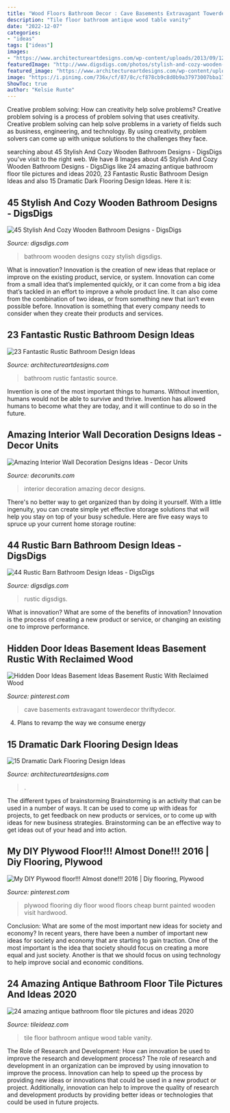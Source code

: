 ```yaml
---
title: "Wood Floors Bathroom Decor : Cave Basements Extravagant Towerdecor Thriftydecor"
description: "Tile floor bathroom antique wood table vanity"
date: "2022-12-07"
categories:
- "ideas"
tags: ["ideas"]
images:
- "https://www.architectureartdesigns.com/wp-content/uploads/2013/09/124.jpg"
featuredImage: "http://www.digsdigs.com/photos/stylish-and-cozy-wooden-bathroom-designs-41.jpg"
featured_image: "https://www.architectureartdesigns.com/wp-content/uploads/2015/03/141-1024x682.jpg"
image: "https://i.pinimg.com/736x/cf/87/8c/cf878cb9c8d0b9a37973007bba17f8a2--plywood-floors-flooring.jpg"
ShowToc: true
author: "Kelsie Runte"
---
```



Creative problem solving: How can creativity help solve problems?
Creative problem solving is a process of problem solving that uses creativity. Creative problem solving can help solve problems in a variety of fields such as business, engineering, and technology. By using creativity, problem solvers can come up with unique solutions to the challenges they face.

	

		
searching about 45 Stylish And Cozy Wooden Bathroom Designs - DigsDigs you've visit to the right web. We have 8 Images about 45 Stylish And Cozy Wooden Bathroom Designs - DigsDigs like 24 amazing antique bathroom floor tile pictures and ideas 2020, 23 Fantastic Rustic Bathroom Design Ideas and also 15 Dramatic Dark Flooring Design Ideas. Here it is:
		
    
## 45 Stylish And Cozy Wooden Bathroom Designs - DigsDigs

<img loading=lazy src="http://www.digsdigs.com/photos/stylish-and-cozy-wooden-bathroom-designs-41.jpg" onerror="this.onerror=null;this.src='https://tse1.mm.bing.net/th?id=OIP.YO70poTRL6xux84X0kAR0wHaLP&amp;pid=15.1';" alt="45 Stylish And Cozy Wooden Bathroom Designs - DigsDigs">

_Source: digsdigs.com_

>bathroom wooden designs cozy stylish digsdigs. 

	

What is innovation?
Innovation is the creation of new ideas that replace or improve on the existing product, service, or system. Innovation can come from a small idea that’s implemented quickly, or it can come from a big idea that’s tackled in an effort to improve a whole product line. It can also come from the combination of two ideas, or from something new that isn’t even possible before. Innovation is something that every company needs to consider when they create their products and services.

    
## 23 Fantastic Rustic Bathroom Design Ideas

<img loading=lazy src="https://www.architectureartdesigns.com/wp-content/uploads/2013/09/124.jpg" onerror="this.onerror=null;this.src='https://tse3.mm.bing.net/th?id=OIP.AlRGu2t_NFIEMUvgPvojfAHaJ4&amp;pid=15.1';" alt="23 Fantastic Rustic Bathroom Design Ideas">

_Source: architectureartdesigns.com_

>bathroom rustic fantastic source. 

	

Invention is one of the most important things to humans. Without invention, humans would not be able to survive and thrive. Invention has allowed humans to become what they are today, and it will continue to do so in the future.

    
## Amazing Interior Wall Decoration Designs Ideas - Decor Units

<img loading=lazy src="https://3.bp.blogspot.com/-y-lKiYlVCHg/WchGpMIAzSI/AAAAAAAA68E/dHaYuK5mqzQvOo_mb5lgHHzh71ItKpbpwCLcBGAs/s1600/110.jpg" onerror="this.onerror=null;this.src='https://tse1.mm.bing.net/th?id=OIP.oQHFad2gLuaaVfO1WS1nqgHaLJ&amp;pid=15.1';" alt="Amazing Interior Wall Decoration Designs Ideas - Decor Units">

_Source: decorunits.com_

>interior decoration amazing decor designs. 

	

There's no better way to get organized than by doing it yourself. With a little ingenuity, you can create simple yet effective storage solutions that will help you stay on top of your busy schedule. Here are five easy ways to spruce up your current home storage routine: 

    
## 44 Rustic Barn Bathroom Design Ideas - DigsDigs

<img loading=lazy src="https://www.digsdigs.com/photos/rustic-barn-bathrooms-24.jpg" onerror="this.onerror=null;this.src='https://tse4.mm.bing.net/th?id=OIP.Y-A_K9W2m1BB1KgIU65edgAAAA&amp;pid=15.1';" alt="44 Rustic Barn Bathroom Design Ideas - DigsDigs">

_Source: digsdigs.com_

>rustic digsdigs. 

	

What is innovation? What are some of the benefits of innovation?
Innovation is the process of creating a new product or service, or changing an existing one to improve performance.

    
## Hidden Door Ideas Basement Ideas Basement Rustic With Reclaimed Wood

<img loading=lazy src="https://i.pinimg.com/736x/d8/64/0a/d8640a87b51e0e6379772fa96cffb29d.jpg" onerror="this.onerror=null;this.src='https://tse3.mm.bing.net/th?id=OIP.1wgjQTfktPWKjkwptsZJgAHaLH&amp;pid=15.1';" alt="Hidden Door Ideas Basement Ideas Basement Rustic With Reclaimed Wood">

_Source: pinterest.com_

>cave basements extravagant towerdecor thriftydecor. 

	

4. Plans to revamp the way we consume energy 

    
## 15 Dramatic Dark Flooring Design Ideas

<img loading=lazy src="https://www.architectureartdesigns.com/wp-content/uploads/2015/03/141-1024x682.jpg" onerror="this.onerror=null;this.src='https://tse1.mm.bing.net/th?id=OIP.utPgSFx_97c3IAFpYt37SgHaE7&amp;pid=15.1';" alt="15 Dramatic Dark Flooring Design Ideas">

_Source: architectureartdesigns.com_

>. 

	

The different types of brainstorming
Brainstorming is an activity that can be used in a number of ways. It can be used to come up with ideas for projects, to get feedback on new products or services, or to come up with ideas for new business strategies. Brainstorming can be an effective way to get ideas out of your head and into action.

    
## My DIY Plywood Floor!!! Almost Done!!! 2016 | Diy Flooring, Plywood

<img loading=lazy src="https://i.pinimg.com/736x/cf/87/8c/cf878cb9c8d0b9a37973007bba17f8a2--plywood-floors-flooring.jpg" onerror="this.onerror=null;this.src='https://tse1.mm.bing.net/th?id=OIP.3kJxxZa6xi4xC4MsJRgBpAHaJ3&amp;pid=15.1';" alt="My DIY Plywood floor!!! Almost done!!! 2016 | Diy flooring, Plywood">

_Source: pinterest.com_

>plywood flooring diy floor wood floors cheap burnt painted wooden visit hardwood. 

	

Conclusion: What are some of the most important new ideas for society and economy?
In recent years, there have been a number of important new ideas for society and economy that are starting to gain traction. One of the most important is the idea that society should focus on creating a more equal and just society. Another is that we should focus on using technology to help improve social and economic conditions.

    
## 24 Amazing Antique Bathroom Floor Tile Pictures And Ideas 2020

<img loading=lazy src="https://www.tileideaz.com/wp-content/uploads/2015/10/antique-wall-mirror-frame-or-best-wood-bathroom-floor-tile-idea-and-narrow-vanity-table-with-shelf.jpg" onerror="this.onerror=null;this.src='https://tse1.mm.bing.net/th?id=OIP.D-L5U3PE6PWOw5HWcemqjQHaKw&amp;pid=15.1';" alt="24 amazing antique bathroom floor tile pictures and ideas 2020">

_Source: tileideaz.com_

>tile floor bathroom antique wood table vanity. 

	

The Role of Research and Development: How can innovation be used to improve the research and development process?
The role of research and development in an organization can be improved by using innovation to improve the process. Innovation can help to speed up the process by providing new ideas or innovations that could be used in a new product or project. Additionally, innovation can help to improve the quality of research and development products by providing better ideas or technologies that could be used in future projects.


